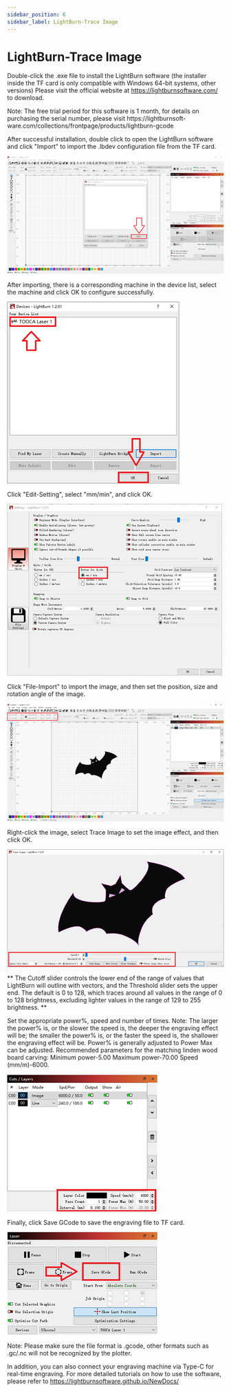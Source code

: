 ```yaml
---
sidebar_position: 6
sidebar_label: LightBurn-Trace Image
---
```


# LightBurn-Trace Image

Double-click the .exe file to install the LightBurn software (the installer inside the TF card is only compatible with Windows 64-bit systems, other versions)
Please visit the official website at https://lightburnsoftware.com/ to download.

Note: The free trial period for this software is 1 month, for details on purchasing the serial number, please visit https://lightburnsoft-
ware.com/collections/frontpage/products/lightburn-gcode

After successful installation, double click to open the LightBurn software and click "Import" to import the .lbdev configuration file from the TF card.

![](./images/lightburn-trace-image-01.png)

After importing, there is a corresponding machine in the device list, select the machine and click OK to configure successfully.

![](./images/lightburn-trace-image-02.png)

Click "Edit-Setting", select "mm/min", and click OK.

![](./images/lightburn-trace-image-03.png)

Click "File-Import" to import the image, and then set the position, size and rotation angle of the image.

![](./images/lightburn-trace-image-04.png)

Right-click the image, select Trace Image to set the image effect, and then click OK.

![](./images/lightburn-trace-image-05.png)

** The Cutoff slider controls the lower end of the range of values that LightBurn will outline with vectors, and the Threshold slider sets the upper end. The default is 0 to 128, which traces around all values in the range of 0 to 128 brightness, excluding lighter values in the range of 129 to 255 brightness. **

Set the appropriate power%, speed and number of times.
Note: The larger the power% is, or the slower the speed is, the deeper the engraving effect will be; the smaller the power% is, or the faster the speed is, the shallower the engraving effect will be. Power% is generally adjusted to Power
Max can be adjusted. Recommended parameters for the matching linden wood board carving: Minimum power-5.00 Maximum power-70.00 Speed (mm/m)-6000.

![](./images/lightburn-trace-image-06.png)

Finally, click Save GCode to save the engraving file to TF card.

![](./images/lightburn-trace-image-07.png)

Note: Please make sure the file format is .gcode, other formats such as .gc/.nc will not be recognized by the plotter.

In addition, you can also connect your engraving machine via Type-C for real-time engraving. For more detailed tutorials on how to use the software, please refer to
https://lightburnsoftware.github.io/NewDocs/
